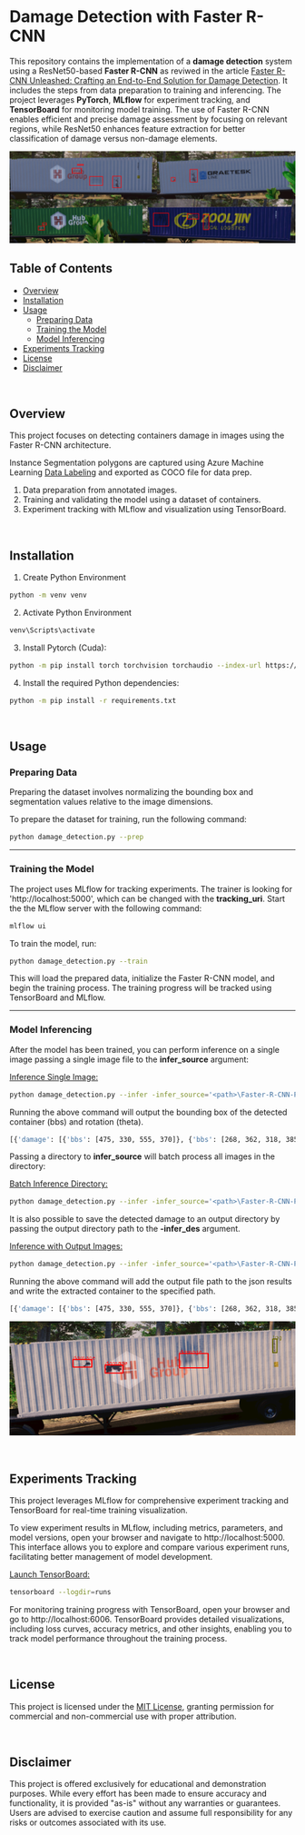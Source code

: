 
# Damage Detection with Faster R-CNN

This repository contains the implementation of a **damage detection** system  using a ResNet50-based **Faster R-CNN** as reviwed in the article [Faster R-CNN Unleashed: Crafting an End-to-End Solution for Damage Detection](https://stochasticcoder.com/2023/11/20/faster-r-cnn-unleashed-crafting-an-end-to-end-solution-for-damage-detection/). It includes the steps from data preparation to training and inferencing. The project leverages **PyTorch**, **MLflow** for experiment tracking, and **TensorBoard** for monitoring model training.  The use of Faster R-CNN enables efficient and precise damage assessment by focusing on relevant regions, while ResNet50 enhances feature extraction for better classification of damage versus non-damage elements.

![detected](../images/damage_matrix.png)


## Table of Contents

- [Overview](#overview)
- [Installation](#installation)
- [Usage](#usage)
  - [Preparing Data](#preparing-data)
  - [Training the Model](#training-the-model)
  - [Model Inferencing](#model-inferencing)
- [Experiments Tracking](#experiments-tracking)
- [License](#license)
- [Disclaimer](#disclaimer)

<br/>

## Overview

This project focuses on detecting containers damage in images using the Faster R-CNN architecture.

Instance Segmentation polygons are captured using Azure Machine Learning [Data Labeling](https://learn.microsoft.com/en-us/azure/machine-learning/how-to-create-image-labeling-projects?view=azureml-api-2) and exported as COCO file for data prep.

1. Data preparation from annotated images.
2. Training and validating the model using a dataset of containers.
3. Experiment tracking with MLflow and visualization using TensorBoard.

<br/>

## Installation

1. Create Python Environment
```bash
python -m venv venv
```

2. Activate Python Environment
```bash
venv\Scripts\activate
```

3. Install Pytorch (Cuda):

```bash
python -m pip install torch torchvision torchaudio --index-url https://download.pytorch.org/whl/cu117
```

4. Install the required Python dependencies:

```bash
python -m pip install -r requirements.txt
```


<br/>

## Usage

### Preparing Data
Preparing the dataset involves normalizing the bounding box and segmentation values relative to the image dimensions.

To prepare the dataset for training, run the following command:

```bash
python damage_detection.py --prep
```


---


### Training the Model

The project uses MLflow for tracking experiments. The trainer is looking for 'http://localhost:5000', which can be changed with the **tracking_uri**. Start the the MLflow server with the following command:


```bash
mlflow ui
```

To train the model, run:

```bash
python damage_detection.py --train
```

This will load the prepared data, initialize the Faster R-CNN model, and begin the training process. The training progress will be tracked using TensorBoard and MLflow.

---

### Model Inferencing

After the model has been trained, you can perform inference on a single image passing a single image file to the **infer_source** argument:

<ins>Inference Single Image:</ins>

```bash
python damage_detection.py --infer -infer_source='<path>\Faster-R-CNN-PyTorch-Damage-Detection\data\testing\container_images\2_hill_02fd9905-e47d-4f4f-a8e7-c821d0f40685_15SN_2.png' 
```

Running the above command will output the bounding box of the detected container (bbs) and rotation (theta).

```bash
[{'damage': [{'bbs': [475, 330, 555, 370]}, {'bbs': [268, 362, 318, 385]}, {'bbs': [178, 347, 231, 368]}], 'tags': [{'bbs': [735, 290, 747, 328]}], 'image_path': '<path>\\Faster-R-CNN-PyTorch-Damage-Detection\\data\\testing\\container_images\\2_hill_02fd9905-e47d-4f4f-a8e7-c821d0f40685_15SN_2.png'}]
```

Passing a directory to **infer_source** will batch process all images in the directory:

<ins>Batch Inference Directory:</ins>

```bash
python damage_detection.py --infer -infer_source='<path>\Faster-R-CNN-PyTorch-Damage-Detection\data\testing\container_images'
```

It is also possible to save the detected damage to an output directory by passing the output directory path to the **-infer_des** argument.

<ins>Inference with Output Images:</ins>

```bash
python damage_detection.py --infer -infer_source='<path>\Faster-R-CNN-PyTorch-Damage-Detection\data\testing\container_images\2_hill_02fd9905-e47d-4f4f-a8e7-c821d0f40685_15SN_2.png' -infer_dest='<path>\Faster-R-CNN-PyTorch-Damage-Detection\data\testing\container_damage'
```
Running the above command will add the output file path to the json results and write the extracted container to the specified path.

```bash
[{'damage': [{'bbs': [475, 330, 555, 370]}, {'bbs': [268, 362, 318, 385]}, {'bbs': [178, 347, 231, 368]}], 'tags': [{'bbs': [735, 290, 747, 328]}], 'image_path': '<path>\\Faster-R-CNN-PyTorch-Damage-Detection\\data\\testing\\container_images\\2_hill_02fd9905-e47d-4f4f-a8e7-c821d0f40685_15SN_2.png', 'output_file': '<path>\\Faster-R-CNN-PyTorch-Damage-Detection\\data\\testing\\container_damage\\2_hill_02fd9905-e47d-4f4f-a8e7-c821d0f40685_15SN_2.png'}]
```


![extracted](../images/inf_damage1.png)

<br/>

## Experiments Tracking

This project leverages MLflow for comprehensive experiment tracking and TensorBoard for real-time training visualization.

To view experiment results in MLflow, including metrics, parameters, and model versions, open your browser and navigate to http://localhost:5000. This interface allows you to explore and compare various experiment runs, facilitating better management of model development.

<ins>Launch TensorBoard:</ins>
```bash
tensorboard --logdir=runs
```

For monitoring training progress with TensorBoard, open your browser and go to http://localhost:6006. TensorBoard provides detailed visualizations, including loss curves, accuracy metrics, and other insights, enabling you to track model performance throughout the training process.

<br/>

## License
This project is licensed under the [MIT License](../LICENSE.md), granting permission for commercial and non-commercial use with proper attribution.

<br/>

## Disclaimer
This project is offered exclusively for educational and demonstration purposes. While every effort has been made to ensure accuracy and functionality, it is provided "as-is" without any warranties or guarantees. Users are advised to exercise caution and assume full responsibility for any risks or outcomes associated with its use.

